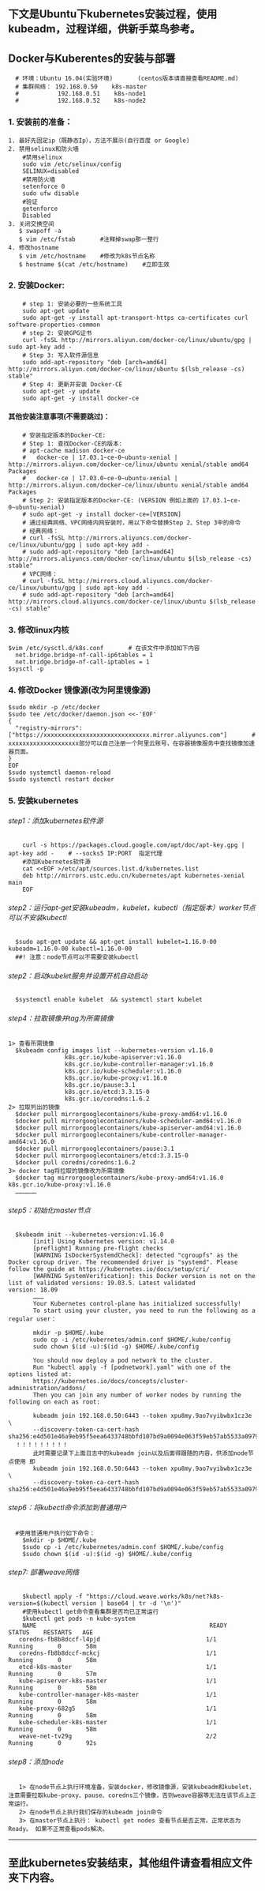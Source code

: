 ## 下文是Ubuntu下kubernetes安装过程，使用kubeadm，过程详细，供新手菜鸟参考。

## Docker与Kuberentes的安装与部署
      # 环境：Ubuntu 16.04(实验环境)       (centos版本请直接查看README.md)
      # 集群网络： 192.168.0.50    k8s-master
      #           192.168.0.51    k8s-node1
      #           192.168.0.52    k8s-node2
### 1. 安装前的准备： 
    1. 最好先固定ip（既静态Ip），方法不展示(自行百度 or Google)
    2. 禁用selinux和防火墙
        #禁用selinux
        sudo vim /etc/selinux/config
        SELINUX=disabled
        #禁用防火墙
        setenforce 0
        sudo ufw disable
        #验证
        getenforce
        Disabled
    3. 关闭交换空间  
       $ swapoff -a  
       $ vim /etc/fstab       #注释掉swap那一整行  
    4. 修改hostname  
       $ vim /etc/hostname    #修改为k8s节点名称  
       $ hostname $(cat /etc/hostname)    #立即生效  
### 2. 安装Docker: 
        # step 1: 安装必要的一些系统工具
        sudo apt-get update
        sudo apt-get -y install apt-transport-https ca-certificates curl software-properties-common
        # step 2: 安装GPG证书
        curl -fsSL http://mirrors.aliyun.com/docker-ce/linux/ubuntu/gpg | sudo apt-key add -
        # Step 3: 写入软件源信息
        sudo add-apt-repository "deb [arch=amd64] http://mirrors.aliyun.com/docker-ce/linux/ubuntu $(lsb_release -cs) stable"
        # Step 4: 更新并安装 Docker-CE
        sudo apt-get -y update
        sudo apt-get -y install docker-ce
  
  #### 其他安装注意事项(不需要跳过)：
        # 安装指定版本的Docker-CE:
        # Step 1: 查找Docker-CE的版本:
        # apt-cache madison docker-ce
        #   docker-ce | 17.03.1~ce-0~ubuntu-xenial | http://mirrors.aliyun.com/docker-ce/linux/ubuntu xenial/stable amd64 Packages
        #   docker-ce | 17.03.0~ce-0~ubuntu-xenial | http://mirrors.aliyun.com/docker-ce/linux/ubuntu xenial/stable amd64 Packages
        # Step 2: 安装指定版本的Docker-CE: (VERSION 例如上面的 17.03.1~ce-0~ubuntu-xenial)
        # sudo apt-get -y install docker-ce=[VERSION]
        # 通过经典网络、VPC网络内网安装时，用以下命令替换Step 2、Step 3中的命令
        # 经典网络：
        # curl -fsSL http://mirrors.aliyuncs.com/docker-ce/linux/ubuntu/gpg | sudo apt-key add -
        # sudo add-apt-repository "deb [arch=amd64] http://mirrors.aliyuncs.com/docker-ce/linux/ubuntu $(lsb_release -cs) stable"
        # VPC网络：
        # curl -fsSL http://mirrors.cloud.aliyuncs.com/docker-ce/linux/ubuntu/gpg | sudo apt-key add -
        # sudo add-apt-repository "deb [arch=amd64] http://mirrors.cloud.aliyuncs.com/docker-ce/linux/ubuntu $(lsb_release -cs) stable"
### 3. 修改linux内核
    $vim /etc/sysctl.d/k8s.conf       # 在该文件中添加如下内容  
      net.bridge.bridge-nf-call-ip6tables = 1  
      net.bridge.bridge-nf-call-iptables = 1  
    $sysctl -p  
### 4. 修改Docker 镜像源(改为阿里镜像源)
    $sudo mkdir -p /etc/docker
    $sudo tee /etc/docker/daemon.json <<-'EOF'
    {
      "registry-mirrors": ["https://xxxxxxxxxxxxxxxxxxxxxxxxxxxxxx.mirror.aliyuncs.com"]       # xxxxxxxxxxxxxxxxxxxx部分可以自己注册一个阿里云账号，在容器镜像服务中查找镜像加速器页面。
    }
    EOF
    $sudo systemctl daemon-reload
    $sudo systemctl restart docker
### 5. 安装kubernetes
  ###### step1：添加kubernetes软件源
        curl -s https://packages.cloud.google.com/apt/doc/apt-key.gpg | apt-key add -    # --socks5 IP:PORT  指定代理
        #添加Kubernetes软件源
        cat <<EOF >/etc/apt/sources.list.d/kubernetes.list
        deb http://mirrors.ustc.edu.cn/kubernetes/apt kubernetes-xenial main
        EOF
  ###### step2：运行apt-get安装kubeadm，kubelet，kubectl（指定版本）worker节点可以不安装kubectl
      $sudo apt-get update && apt-get install kubelet=1.16.0-00 kubeadm=1.16.0-00 kubectl=1.16.0-00
      ##! 注意：node节点可以不需要安装kubectl
  ###### step2：启动kubelet服务并设置开机自动启动
      $systemctl enable kubelet  && systemctl start kubelet
  ###### step4：拉取镜像并tag为所需镜像
    1> 查看所需镜像
      $kubeadm config images list --kubernetes-version v1.16.0  
                    k8s.gcr.io/kube-apiserver:v1.16.0  
                    k8s.gcr.io/kube-controller-manager:v1.16.0  
                    k8s.gcr.io/kube-scheduler:v1.16.0  
                    k8s.gcr.io/kube-proxy:v1.16.0  
                    k8s.gcr.io/pause:3.1  
                    k8s.gcr.io/etcd:3.3.15-0  
                    k8s.gcr.io/coredns:1.6.2  
    2> 拉取列出的镜像
      $docker pull mirrorgooglecontainers/kube-proxy-amd64:v1.16.0   
      $docker pull mirrorgooglecontainers/kube-scheduler-amd64:v1.16.0  
      $docker pull mirrorgooglecontainers/kube-apiserver-amd64:v1.16.0  
      $docker pull mirrorgooglecontainers/kube-controller-manager-amd64:v1.16.0  
      $docker pull mirrorgooglecontainers/pause:3.1  
      $docker pull mirrorgooglecontainers/etcd:3.3.15-0  
      $docker pull coredns/coredns:1.6.2  
    3> docker tag将拉取的镜像改为所需镜像 
      $docker tag mirrorgooglecontainers/kube-proxy-amd64:v1.16.0 k8s.gcr.io/kube-proxy:v1.16.0  
      ……………… 
  ###### step5：初始化master节点
      $kubeadm init --kubernetes-version:v1.16.0  
           [init] Using Kubernetes version: v1.14.0  
           [preflight] Running pre-flight checks  
           [WARNING IsDockerSystemdCheck]: detected "cgroupfs" as the Docker cgroup driver. The recommended driver is "systemd". Please            follow the guide at https://kubernetes.io/docs/setup/cri/  
           [WARNING SystemVerification]: this Docker version is not on the list of validated versions: 19.03.5. Latest validated                    version: 18.09  
           ………  
           Your Kubernetes control-plane has initialized successfully!  
           To start using your cluster, you need to run the following as a regular user：    
           
           mkdir -p $HOME/.kube  
           sudo cp -i /etc/kubernetes/admin.conf $HOME/.kube/config  
           sudo chown $(id -u):$(id -g) $HOME/.kube/config  
              
           You should now deploy a pod network to the cluster.  
           Run "kubectl apply -f [podnetwork].yaml" with one of the options listed at:  
           https://kubernetes.io/docs/concepts/cluster-administration/addons/  
           Then you can join any number of worker nodes by running the following on each as root:  
           
           kubeadm join 192.168.0.50:6443 --token xpu8my.9ao7vyibwbx1cz3e \  
           --discovery-token-ca-cert-hash sha256:e4d501e46a9eb95f5eea6433748bbfd107bd9a0094e063f59eb57ab5533a0979  
      ！！！！！！！！！  
           此时需要记录下上面日志中的kubeadm join以及后面得跟随的内容，供添加node节点使用 即  
           kubeadm join 192.168.0.50:6443 --token xpu8my.9ao7vyibwbx1cz3e \  
           --discovery-token-ca-cert-hash sha256:e4d501e46a9eb95f5eea6433748bbfd107bd9a0094e063f59eb57ab5533a0979
    
  ###### step6：将kubectl命令添加到普通用户
      #使用普通用户执行如下命令：  
        $mkdir -p $HOME/.kube  
        $sudo cp -i /etc/kubernetes/admin.conf $HOME/.kube/config  
        $sudo chown $(id -u):$(id -g) $HOME/.kube/config  
  ###### step7: 部署weave网络
        $kubectl apply -f "https://cloud.weave.works/k8s/net?k8s-version=$(kubectl version | base64 | tr -d '\n')"  
        #使用kubectl get命令查看集群是否均已正常运行  
        $kubectl get pods -n kube-system  
        NAME                                                 READY   STATUS    RESTARTS   AGE  
       coredns-fb8b8dccf-l4pjd                              1/1     Running       0       58m  
       coredns-fb8b8dccf-mckcj                              1/1     Running       0       58m  
       etcd-k8s-master                                      1/1     Running       0       57m  
       kube-apiserver-k8s-master                            1/1     Running       0       58m  
       kube-controller-manager-k8s-master                   1/1     Running       0       58m  
       kube-proxy-682g5                                     1/1     Running       0       58m  
       kube-scheduler-k8s-master                            1/1     Running       0       58m  
       weave-net-tv29g                                      2/2     Running       0       92s  
   ###### step8：添加node
       1> 在node节点上执行环境准备，安装docker，修改镜像源，安装kubeadm和kubelet，注意需要拉取kube-proxy、pause、coredns三个镜像，否则weave容器等无法在该节点上正常运行。
       2> 在node节点上执行我们保存的kubeadm join命令
       3> 在master节点上执行： kubectl get nodes 查看节点是否正常。正常状态为Ready。 如果不正常查看pods解决。
-----------------------------------------------------------------------------------------------------------------
## 至此kubernetes安装结束，其他组件请查看相应文件夹下内容。
    
